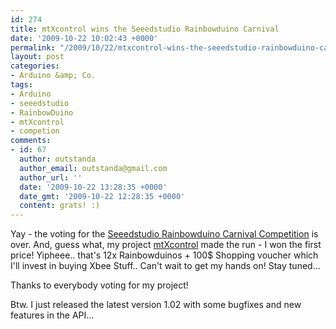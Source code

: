 ```yaml
---
id: 274
title: mtXcontrol wins the Seeedstudio Rainbowduino Carnival
date: '2009-10-22 10:02:43 +0000'
permalink: "/2009/10/22/mtxcontrol-wins-the-seeedstudio-rainbowduino-carnival/"
layout: post
categories:
- Arduino &amp; Co.
tags:
- Arduino
- seeedstudio
- RainbowDuino
- mtXcontrol
- competion
comments:
- id: 67
  author: outstanda
  author_email: outstanda@gmail.com
  author_url: ''
  date: '2009-10-22 13:28:35 +0000'
  date_gmt: '2009-10-22 12:28:35 +0000'
  content: grats! :)
---
```

Yay - the voting for the [Seeedstudio Rainbowduino Carnival Competition](http://www.seeedstudio.com/forum/viewforum.php?f=11) is over. And, guess what, my project [mtXcontrol](http://www.rngtng.com/mtXcontrol) made the run - I won the first price! Yipheee.. that's 12x Rainbowduinos + 100$ Shopping voucher which I'll invest in buying Xbee Stuff.. Can't wait to get my hands on! Stay tuned...

Thanks to everybody voting for my project!

Btw. I just released the latest version 1.02 with some bugfixes and new features in the API...